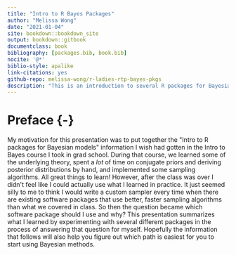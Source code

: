```yaml
--- 
title: "Intro to R Bayes Packages"
author: "Melissa Wong"
date: "2021-01-04"
site: bookdown::bookdown_site
output: bookdown::gitbook
documentclass: book
bibliography: [packages.bib, book.bib]
nocite: '@*'
biblio-style: apalike
link-citations: yes
github-repo: melissa-wong/r-ladies-rtp-bayes-pkgs
description: "This is an introduction to several R packages for Bayesian analysis."
---
```




# Preface {-}

My motivation for this presentation was to put together the "Intro to R packages for Bayesian models" information I wish had gotten in the Intro to Bayes course I took in grad school.  During that course, we learned some of the underlying theory, spent a _lot_ of time on conjugate priors and deriving posterior distributions by hand, and implemented some sampling algorithms. All great things to learn!  However, after the class was over I didn't feel like I could actually use what I learned in practice. It just seemed silly to me to think I would write a custom sampler every time when there are existing software packages that use better, faster sampling algorithms than what we covered in class. So then the question became which software package should I use and why? This presentation summarizes what I learned by experimenting with several different packages in the process of answering that question for myself. Hopefully the information that follows will also help you figure out which path is easiest for you to start using Bayesian methods.


